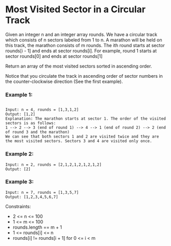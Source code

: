 # Most Visited Sector in a Circular Track

Given an integer n and an integer array rounds. We have a circular track which consists of n sectors labeled from 1 to n. A marathon will be held on this track, the marathon consists of m rounds. The ith round starts at sector rounds[i - 1] and ends at sector rounds[i]. For example, round 1 starts at sector rounds[0] and ends at sector rounds[1]

Return an array of the most visited sectors sorted in ascending order.

Notice that you circulate the track in ascending order of sector numbers in the counter-clockwise direction (See the first example).

### Example 1:

```

Input: n = 4, rounds = [1,3,1,2]
Output: [1,2]
Explanation: The marathon starts at sector 1. The order of the visited sectors is as follows:
1 --> 2 --> 3 (end of round 1) --> 4 --> 1 (end of round 2) --> 2 (end of round 3 and the marathon)
We can see that both sectors 1 and 2 are visited twice and they are the most visited sectors. Sectors 3 and 4 are visited only once.
```

### Example 2:

```
Input: n = 2, rounds = [2,1,2,1,2,1,2,1,2]
Output: [2]
```

### Example 3:

```
Input: n = 7, rounds = [1,3,5,7]
Output: [1,2,3,4,5,6,7]
```

Constraints:

- 2 <= n <= 100
- 1 <= m <= 100
- rounds.length == m + 1
- 1 <= rounds[i] <= n
- rounds[i] != rounds[i + 1] for 0 <= i < m
